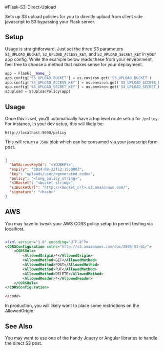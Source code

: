 #Flask-S3-Direct-Upload

Sets up S3 upload policies for you to directly upload from client side javascript to S3 bypassing your Flask server.


## Setup

Usage is straightforward. Just set the three S3 parameters `S3_UPLOAD_BUCKET`, `S3_UPLOAD_ACCESS_KEY`, and `S3_UPLOAD_SECRET_KEY` in your app config. While the example below reads these from your environment, feel free to choose a method that makes sense for your deployment.

```python
app = Flask(__name__)
app.config['S3_UPLOAD_BUCKET'] = os.environ.get('S3_UPLOAD_BUCKET')
app.config['S3_UPLOAD_ACCESS_KEY'] = os.environ.get('S3_UPLOAD_ACCESS_KEY')
app.config['S3_UPLOAD_SECRET_KEY'] = os.environ.get('S3_UPLOAD_SECRET_KEY')
s3upload = S3UploadPolicy(app)
```

## Usage

Once this is set, you'll automatically have a top level route setup for `/policy`. For instance, in your dev setup, this will likely be:

```
http://localhost:5000/policy
```

This will return a `JSON` blob which can be consumed via your javascript form post.

```json

{
  "AWSAccessKeyId": "<YOURKEY>",
  "expiry": "2014-08-23T12:15:000Z",
  "key": "uploads/user/<generated_code>",
  "policy": "<long_policy_string>",
  "s3Bucket": "<bucket string>",
  "s3BucketUrl": "http://<bucket_url>.s3.amazonaws.com/",
  "signature": "<hash>"
}

```

## AWS

You may have to tweak your AWS CORS policy setup to permit testing via localhost.

```xml

<?xml version="1.0" encoding="UTF-8"?>
<CORSConfiguration xmlns="http://s3.amazonaws.com/doc/2006-03-01/">
    <CORSRule>
        <AllowedOrigin>*</AllowedOrigin>
        <AllowedMethod>GET</AllowedMethod>
        <AllowedMethod>POST</AllowedMethod>
        <AllowedMethod>PUT</AllowedMethod>
        <AllowedMethod>DELETE</AllowedMethod>
        <AllowedHeader>*</AllowedHeader>
    </CORSRule>
</CORSConfiguration>

</code>

```

In production, you will likely want to place some restrictions on the AllowedOrigin.

## See Also

You may want to use one of the handy [Jquery](http://blueimp.github.io/jQuery-File-Upload/basic-plus.html) or [Angular](http://blueimp.github.io/jQuery-File-Upload/angularjs.html) libraries to handle the direct S3 post.
